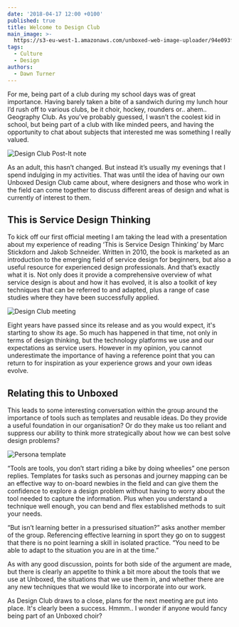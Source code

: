 ```yaml
---
date: '2018-04-17 12:00 +0100'
published: true
title: Welcome to Design Club
main_image: >-
  https://s3-eu-west-1.amazonaws.com/unboxed-web-image-uploader/94e093f8fab455b6500ae73fed5470c6.png
tags:
  - Culture
  - Design
authors:
  - Dawn Turner
---
```

For me, being part of a club during my school days was of great importance. Having barely taken a bite of a sandwich during my lunch hour I’d rush off to various clubs, be it choir, hockey, rounders or.. ahem.. Geography Club. As you’ve probably guessed, I wasn’t the coolest kid in school, but being part of a club with like minded peers, and having the opportunity to chat about subjects that interested me was something I really valued.

![Design Club Post-It note](https://s3-eu-west-1.amazonaws.com/unboxed-web-image-uploader/94e093f8fab455b6500ae73fed5470c6.png)

As an adult, this hasn’t changed. But instead it’s usually my evenings that I spend indulging in my activities. That was until the idea of having our own Unboxed Design Club came about, where designers and those who work in the field can come together to discuss different areas of design and what is currently of interest to them.

## This is Service Design Thinking
To kick off our first official meeting I am taking the lead with a presentation about my experience of reading ‘This is Service Design Thinking’ by Marc Stickdorn and Jakob Schneider. Written in 2010, the book is marketed as an introduction to the emerging field of service design for beginners, but also a useful resource for experienced design professionals. And that’s exactly what it is. Not only does it provide a comprehensive overview of what service design is about and how it has evolved, it is also a toolkit of key techniques that can be referred to and adapted, plus a range of case studies where they have been successfully applied.

![Design Club meeting](https://s3-eu-west-1.amazonaws.com/unboxed-web-image-uploader/162101d6d4b37a202561b0670dca102a.png)

Eight years have passed since its release and as you would expect, it's starting to show its age. So much has happened in that time, not only in terms of design thinking, but the technology platforms we use and our expectations as service users. However in my opinion, you cannot underestimate the importance of having a reference point that you can return to for inspiration as your experience grows and your own ideas evolve.

## Relating this to Unboxed
This leads to some interesting conversation within the group around the importance of tools such as templates and reusable ideas. Do they provide a useful foundation in our organisation? Or do they make us too reliant and suppress our ability to think more strategically about how we can best solve design problems? 

![Persona template](https://s3-eu-west-1.amazonaws.com/unboxed-web-image-uploader/55fd2a820bc5a8966991f2d3841bcc5a.png)

“Tools are tools, you don’t start riding a bike by doing wheelies” one person replies. Templates for tasks such as personas and journey mapping can be an effective way to on-board newbies in the field and can give them the confidence to explore a design problem without having to worry about the tool needed to capture the information. Plus when you understand a technique well enough, you can bend and flex established methods to suit your needs.

“But isn’t learning better in a pressurised situation?” asks another member of the group. Referencing effective learning in sport they go on to suggest that there is no point learning a skill in isolated practice. “You need to be able to adapt to the situation you are in at the time.” 

As with any good discussion, points for both side of the argument are made, but there is clearly an appetite to think a bit more about the tools that we use at Unboxed, the situations that we use them in, and whether there are any new techniques that we would like to incorporate into our work.

As Design Club draws to a close, plans for the next meeting are put into place. It's clearly been a success. Hmmm.. I wonder if anyone would fancy being part of an Unboxed choir?
